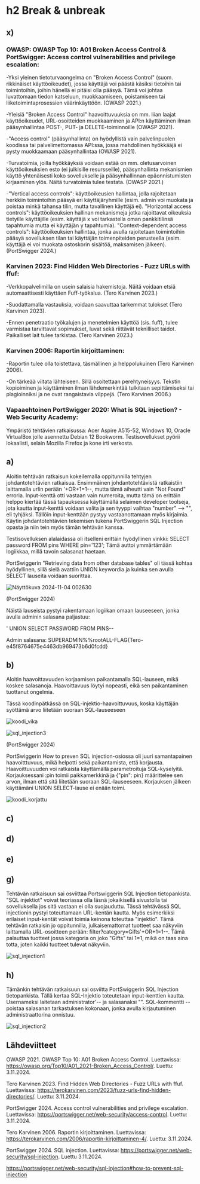 # h2 Break & unbreak

## x)
### OWASP: OWASP Top 10: A01 Broken Access Control & PortSwigger: Access control vulnerabilities and privilege escalation:

-Yksi yleinen tietoturvaongelma on "Broken Access Control" (suom. rikkinäiset käyttöoikeudet), jossa käyttäjä voi päästä käsiksi tietoihin tai toimintoihin, joihin hänellä ei pitäisi olla pääsyä. Tämä voi johtaa luvattomaan tiedon katseluun, muokkaamiseen, poistamiseen tai liiketoimintaprosessien väärinkäyttöön. (OWASP 2021.)

-Yleisiä "Broken Access Control" haavoittuvuuksia on mm. liian laajat käyttöoikeudet, URL-osoitteiden muokkaaminen ja API:n käyttäminen ilman pääsynhallintaa POST-, PUT- ja DELETE-toiminnoille (OWASP 2021).

-"Access control" (pääsynhallinta) on hyödyllistä vain palvelinpuolen koodissa tai palvelimettomassa API:ssa, jossa mahdollinen hyökkääjä ei pysty muokkaamaan pääsynhallintaa (OWASP 2021).

-Turvatoimia, joilla hyökkäyksiä voidaan estää on mm. oletusarvoinen käyttöoikeuksien esto (ei julkisille resursseille), pääsynhallinta mekanismien käyttö yhtenäisesti koko sovellukselle ja pääsynhallinnan epäonnistumisten kirjaaminen ylös. Näitä turvatoimia tulee testata. (OWASP 2021.)

-"Vertical access controls": käyttöoikeusien hallintaa, jolla rajoitetaan herkkiin toimintoihin pääsyä eri käyttäjäryhmille (esim. admin voi muokata ja poistaa minkä tahansa tilin, mutta tavallinen käyttäjä ei). "Horizontal access controls": käyttöoikeuksien hallinan mekanismeja jotka rajoittavat oikeuksia tietyille käyttäjille (esim. käyttäjä x voi tarkastella oman pankkitilinsä tapahtumia mutta ei käyttäjän y tapahtumia). "Context-dependent access controls": käyttöoikeuksien hallintaa, jonka avulla rajoitetaan toimintoihin pääsyä sovelluksen tilan tai käyttäjän toimenpiteiden perusteella (esim. käyttäjä ei voi muokata ostoskorin sisältöä, maksamisen jälkeen). (PortSwigger 2024.)

### Karvinen 2023: Find Hidden Web Directories - Fuzz URLs with ffuf:

-Verkkopalvelimilla on usein salaisia hakemistoja. Näitä voidaan etsiä automaattisesti käyttäen Fuff-työkalua. (Tero Karvinen 2023.)

-Suodattamalla vastauksia, voidaan saavuttaa tarkemmat tulokset (Tero Karvinen 2023).

-Ennen penetraatio työkalujen ja menetelmien käyttöä (sis. fuff), tulee varmistaa tarvittavat sopimukset, luvat sekä riittävät teknilliset taidot. Paikalliset lait tulee tarkistaa. (Tero Karvinen 2023.)

### Karvinen 2006: Raportin kirjoittaminen:

-Raportin tulee olla toistettava, täsmällinen ja helppolukuinen (Tero Karvinen 2006).

-On tärkeää viitata lähteiseen. Sillä osoitettaan perehtyneisyys. Tekstin kopioiminen ja käyttäminen ilman lähdemerkintää tulkitaan sepittämiseksi tai plagioinniksi ja ne ovat rangaistavia vilppejä. (Tero Karvinen 2006.)

### Vapaaehtoinen PortSwigger 2020: What is SQL injection? - Web Security Academy:






Ympäristö tehtävien ratkaisussa: Acer Aspire A515-52, Windows 10, Oracle VirtualBox jolle asennettu Debian 12 Bookworm. Testisovellukset pyörii lokaalisti, selain Mozilla Firefox ja kone irti verkosta.

## a) 
Aloitin tehtävän ratkaisun kokeilemalla oppitunnilla tehtyjen johdantotehtävien ratkaisua. Ensimmäinen johdantotehtävistä ratkaistiin laittamalla urlin perään '+OR+1=1--, mutta tämä aiheutti vain "Not Found" erroria. Input-kenttä otti vastaan vain numeroita, mutta tämä on erittäin helppo kiertää tässä tapauksessa käyttämällä selaimen developer toolseja, jota kautta input-kenttä voidaan valita ja sen tyyppi vaihtaa "number" --> "", eli tyhjäksi. Tällöin input-kenttään pystyy vastaanottamaan myös kirjaimia. Käytin johdantotehtävien tekemisen tukena PortSwiggerin SQL Injection opasta ja niin tein myös tämän tehtävän kanssa.

Testisovelluksen alalaidassa oli itselleni erittäin hyödyllinen vinkki: SELECT password FROM pins WHERE pin='123'; Tämä auttoi ymmärtämään logiikkaa, millä tavoin salasanat haetaan.

PortSwiggerin "Retrieving data from other database tables" oli tässä kohtaa hyödyllinen, sillä sielä avattiin UNION keywordia ja kuinka sen avulla SELECT lauseita voidaan suorittaa. 

![Näyttökuva 2024-11-04 002630](https://github.com/user-attachments/assets/64bbb9d6-add3-4c3e-ac2f-dc259f70f0d6)

(PortSwigger 2024)

Näistä lauseista pystyi  rakentamaan logiikan omaan lauseeseen, jonka avulla adminin salasana paljastuu:

' UNION SELECT PASSWORD FROM PINS--

Admin salasana: SUPERADMIN%%rootALL-FLAG{Tero-e45f8764675e4463db969473b6d0fcdd}

## b)
Aloitin haavoittavuuden korjaamisen paikantamalla SQL-lauseen, mikä koskee salasanoja. Haavoittavuus löytyi nopeasti, eikä sen paikantaminen tuottanut ongelmia.

Tässä koodinpätkässä on SQL-injektio-haavoittuvuus, koska käyttäjän syöttämä arvo liitetään suoraan SQL-lauseeseen

![koodi_vika](https://github.com/user-attachments/assets/eda50047-a940-46b2-9b1e-5881c65ced78)

![sql_injection3](https://github.com/user-attachments/assets/75d94e95-dd93-45c7-bead-2065aa70fc7d)

(PortSwigger 2024)

PortSwiggerin How to preven SQL injection-osiossa oli juuri samantapainen haavoitttuvuus, mikä helpotti sekä paikantamista, että korjausta. Haavoittuvuuden voi ratkaista käyttämällä parametroituja SQL-kyselyitä. Korjauksessani :pin toimii paikkamerkkinä ja {"pin": pin} määrittelee sen arvon, ilman että sitä liitetään suoraan SQL-lauseeseen. Korjauksen jälkeen käyttämäni UNION SELECT-lause ei enään toimi.

![koodi_korjattu](https://github.com/user-attachments/assets/2920f52b-a98c-46d8-bd2a-06e04023676d)

## c)

## d)

## e)

## g) 
Tehtävän ratkaisuun sai osviittaa Portswiggerin SQL Injection tietopankista. "SQL injektiot" voivat teoriassa olla läsnä jokaikisellä sivustolla tai sovelluksella jos sitä vastaan ei olla suojauduttu. Tässä tehtävässä SQL injectionin pystyi toteuttamaan URL-kentän kautta. Myös esimerkiksi erilaiset input-kentät voivat toimia keinona toteuttaa "injektio". Tämä tehtävän ratkaisin jo oppitunnilla, julkaisemattomat tuotteet saa näkyviin laittamalla URL-osoitteen perään: filter?category=Gifts'+OR+1=1--. Tämä palauttaa tuotteet jossa kategoria on joko "Gifts" tai 1=1, mikä on taas aina totta, joten kaikki tuotteet tulevat näkyviin.

![sql_injection1](https://github.com/user-attachments/assets/458aa83b-d8be-46fc-8c0d-46be75e1f1d4)

## h) 
Tämänkin tehtävän ratkaisuun sai osviitta PortSwiggerin SQL Injection tietopankista. Tällä kertaa SQL-Injektio toteutetaan input-kenttien kautta. Usernameksi laitetaan administrator'-- ja salasanaksi "". SQL-kommentti -- poistaa salasanan tarkastuksen kokonaan, jonka avulla kirjautuminen administraattorina onnistuu.

![sql_injection2](https://github.com/user-attachments/assets/9173ceff-b890-499b-bb2f-89913192fbc3)


## Lähdeviitteet
OWASP 2021. OWASP Top 10: A01 Broken Access Control. Luettavissa: https://owasp.org/Top10/A01_2021-Broken_Access_Control/. Luettu: 3.11.2024.

Tero Karvinen 2023. Find Hidden Web Directories - Fuzz URLs with ffuf. Luettavissa: https://terokarvinen.com/2023/fuzz-urls-find-hidden-directories/. Luettu: 3.11.2024.

PortSwigger 2024. Access control vulnerabilities and privilege escalation. Luettavissa: https://portswigger.net/web-security/access-control. Luettu: 3.11.2024.

Tero Karvinen 2006. Raportin kirjoittaminen. Luettavissa: https://terokarvinen.com/2006/raportin-kirjoittaminen-4/. Luettu: 3.11.2024.

PortSwigger 2024. SQL injection. Luettavissa: https://portswigger.net/web-security/sql-injection. Luettu 3.11.2024.

https://portswigger.net/web-security/sql-injection#how-to-prevent-sql-injection



